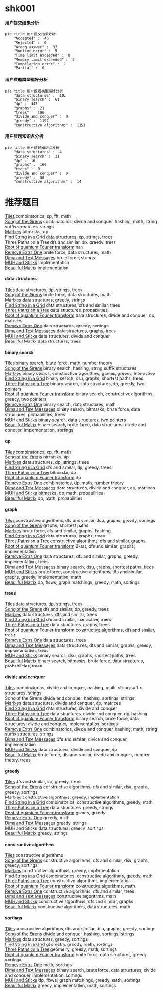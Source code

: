 # shk001
<!-- tabs:start -->
#### **用户提交结果分析**

```mermaid
pie title 用户提交结果分析
    "Accepted" :  46
    "Rejected" :  0
    "Wrong answer" :  37
    "Runtime error" :  5
    "Time limit exceeded" :  8
    "Memory limit exceeded" :  2
    "Compilation error" :  2
    "Partial" :  0
```
#### **用户做题类型偏好分析**

```mermaid
pie title 用户做题类型偏好分析
    "data structures" :  103
    "binary search" :  61
    "dp" :  345
    "graphs" :  21
    "trees" :  106
    "divide and conquer" :  0
    "greedy" :  1192
    "constructive algorithms" :  1153
```
#### **用户错题知识点分析**

```mermaid
pie title 用户错题知识点分析
    "data structures" :  4
    "binary search" :  11
    "dp" :  16
    "graphs" :  160
    "trees" :  0
    "divide and conquer" :  0
    "greedy" :  30
    "constructive algorithms" :  14
```
<!-- tabs:end -->
# 推荐题目
[Tiles](http://codeforces.com/problemset/problem/1473/G)		combinatorics,
                        dp,
                        fft,
                        math		  
[Song of the Sirens](http://codeforces.com/problemset/problem/1466/G)		combinatorics,
                        divide and conquer,
                        hashing,
                        math,
                        string suffix structures,
                        strings		  
[Marbles](http://codeforces.com/problemset/problem/1215/E)		bitmasks,
                        dp		  
[Find String in a Grid](http://codeforces.com/problemset/problem/1252/D)		data structures,
                        dp,
                        strings,
                        trees		  
[Three Paths on a Tree](http://codeforces.com/problemset/problem/1294/F)		dfs and similar,
                        dp,
                        greedy,
                        trees		  
[Root of quantum Fourier transform](http://codeforces.com/problemset/problem/1357/E2)		nan		  
[Remove Extra One](http://codeforces.com/problemset/problem/900/C)		brute force,
                        data structures,
                        math		  
[Dima and Text Messages](http://codeforces.com/problemset/problem/358/B)		brute force,
                        strings		  
[MUH and Sticks](http://codeforces.com/problemset/problem/471/A)		implementation		  
[Beautiful Matrix](http://codeforces.com/problemset/problem/263/A)		implementation		  
<!-- tabs:start -->
#### **data structures**
[Tiles](http://codeforces.com/problemset/problem/1252/D)		data structures,
                        dp,
                        strings,
                        trees		  
[Song of the Sirens](http://codeforces.com/problemset/problem/900/C)		brute force,
                        data structures,
                        math		  
[Marbles](http://codeforces.com/problemset/problem/1182/C)		data structures,
                        greedy,
                        strings		  
[Find String in a Grid](http://codeforces.com/problemset/problem/838/B)		data structures,
                        dfs and similar,
                        trees		  
[Three Paths on a Tree](http://codeforces.com/problemset/problem/1264/C)		data structures,
                        probabilities		  
[Root of quantum Fourier transform](http://codeforces.com/problemset/problem/750/E)		data structures,
                        divide and conquer,
                        dp,
                        matrices		  
[Remove Extra One](http://codeforces.com/problemset/problem/555/B)		data structures,
                        greedy,
                        sortings		  
[Dima and Text Messages](http://codeforces.com/problemset/problem/418/D)		data structures,
                        graphs,
                        trees		  
[MUH and Sticks](http://codeforces.com/problemset/problem/848/C)		data structures,
                        divide and conquer		  
[Beautiful Matrix](https://codeforces.com/contest/1434/problem/D)		data structures,
                        trees		  
#### **binary search**
[Tiles](http://codeforces.com/problemset/problem/1379/B)		binary search,
                        brute force,
                        math,
                        number theory		  
[Song of the Sirens](http://codeforces.com/problemset/problem/961/F)		binary search,
                        hashing,
                        string suffix structures		  
[Marbles](http://codeforces.com/problemset/problem/896/B)		binary search,
                        constructive algorithms,
                        games,
                        greedy,
                        interactive		  
[Find String in a Grid](http://codeforces.com/problemset/problem/1253/F)		binary search,
                        dsu,
                        graphs,
                        shortest paths,
                        trees		  
[Three Paths on a Tree](http://codeforces.com/problemset/problem/1492/C)		binary search,
                        data structures,
                        dp,
                        greedy,
                        two pointers		  
[Root of quantum Fourier transform](http://codeforces.com/problemset/problem/1463/D)		binary search,
                        constructive algorithms,
                        greedy,
                        two pointers		  
[Remove Extra One](http://codeforces.com/problemset/problem/1490/G)		binary search,
                        data structures,
                        math		  
[Dima and Text Messages](http://codeforces.com/problemset/problem/1479/D)		binary search,
                        bitmasks,
                        brute force,
                        data structures,
                        probabilities,
                        trees		  
[MUH and Sticks](http://codeforces.com/problemset/problem/1436/E)		binary search,
                        data structures,
                        two pointers		  
[Beautiful Matrix](http://codeforces.com/problemset/problem/1461/D)		binary search,
                        brute force,
                        data structures,
                        divide and conquer,
                        implementation,
                        sortings		  
#### **dp**
[Tiles](http://codeforces.com/problemset/problem/1473/G)		combinatorics,
                        dp,
                        fft,
                        math		  
[Song of the Sirens](http://codeforces.com/problemset/problem/1215/E)		bitmasks,
                        dp		  
[Marbles](http://codeforces.com/problemset/problem/1252/D)		data structures,
                        dp,
                        strings,
                        trees		  
[Find String in a Grid](http://codeforces.com/problemset/problem/1294/F)		dfs and similar,
                        dp,
                        greedy,
                        trees		  
[Three Paths on a Tree](http://codeforces.com/problemset/problem/1238/E)		bitmasks,
                        dp		  
[Root of quantum Fourier transform](http://codeforces.com/problemset/problem/23/E)		dp		  
[Remove Extra One](http://codeforces.com/problemset/problem/839/D)		combinatorics,
                        dp,
                        math,
                        number theory		  
[Dima and Text Messages](http://codeforces.com/problemset/problem/750/E)		data structures,
                        divide and conquer,
                        dp,
                        matrices		  
[MUH and Sticks](http://codeforces.com/problemset/problem/698/C)		bitmasks,
                        dp,
                        math,
                        probabilities		  
[Beautiful Matrix](http://codeforces.com/problemset/problem/303/E)		dp,
                        math,
                        probabilities		  
#### **graph**
[Tiles](http://codeforces.com/problemset/problem/1253/D)		constructive algorithms,
                        dfs and similar,
                        dsu,
                        graphs,
                        greedy,
                        sortings		  
[Song of the Sirens](http://codeforces.com/problemset/problem/29/E)		graphs,
                        shortest paths		  
[Marbles](http://codeforces.com/problemset/problem/574/B)		brute force,
                        dfs and similar,
                        graphs,
                        hashing		  
[Find String in a Grid](http://codeforces.com/problemset/problem/418/D)		data structures,
                        graphs,
                        trees		  
[Three Paths on a Tree](http://codeforces.com/problemset/problem/1477/D)		constructive algorithms,
                        dfs and similar,
                        graphs		  
[Root of quantum Fourier transform](http://codeforces.com/problemset/problem/875/C)		2-sat,
                        dfs and similar,
                        graphs,
                        implementation		  
[Remove Extra One](http://codeforces.com/problemset/problem/1388/D)		data structures,
                        dfs and similar,
                        graphs,
                        greedy,
                        implementation,
                        trees		  
[Dima and Text Messages](http://codeforces.com/problemset/problem/1253/F)		binary search,
                        dsu,
                        graphs,
                        shortest paths,
                        trees		  
[MUH and Sticks](http://codeforces.com/problemset/problem/1487/C)		brute force,
                        constructive algorithms,
                        dfs and similar,
                        graphs,
                        greedy,
                        implementation,
                        math		  
[Beautiful Matrix](http://codeforces.com/problemset/problem/1437/C)		dp,
                        flows,
                        graph matchings,
                        greedy,
                        math,
                        sortings		  
#### **trees**
[Tiles](http://codeforces.com/problemset/problem/1252/D)		data structures,
                        dp,
                        strings,
                        trees		  
[Song of the Sirens](http://codeforces.com/problemset/problem/1294/F)		dfs and similar,
                        dp,
                        greedy,
                        trees		  
[Marbles](http://codeforces.com/problemset/problem/838/B)		data structures,
                        dfs and similar,
                        trees		  
[Find String in a Grid](https://codeforces.com/contest/1074/problem/B)		dfs and similar,
                        interactive,
                        trees		  
[Three Paths on a Tree](http://codeforces.com/problemset/problem/418/D)		data structures,
                        graphs,
                        trees		  
[Root of quantum Fourier transform](http://codeforces.com/problemset/problem/573/C)		constructive algorithms,
                        dfs and similar,
                        trees		  
[Remove Extra One](https://codeforces.com/contest/1434/problem/D)		data structures,
                        trees		  
[Dima and Text Messages](http://codeforces.com/problemset/problem/1388/D)		data structures,
                        dfs and similar,
                        graphs,
                        greedy,
                        implementation,
                        trees		  
[MUH and Sticks](http://codeforces.com/problemset/problem/1253/F)		binary search,
                        dsu,
                        graphs,
                        shortest paths,
                        trees		  
[Beautiful Matrix](http://codeforces.com/problemset/problem/1479/D)		binary search,
                        bitmasks,
                        brute force,
                        data structures,
                        probabilities,
                        trees		  
#### **divide and conquer**
[Tiles](http://codeforces.com/problemset/problem/1466/G)		combinatorics,
                        divide and conquer,
                        hashing,
                        math,
                        string suffix structures,
                        strings		  
[Song of the Sirens](http://codeforces.com/problemset/problem/559/B)		divide and conquer,
                        hashing,
                        sortings,
                        strings		  
[Marbles](http://codeforces.com/problemset/problem/750/E)		data structures,
                        divide and conquer,
                        dp,
                        matrices		  
[Find String in a Grid](http://codeforces.com/problemset/problem/848/C)		data structures,
                        divide and conquer		  
[Three Paths on a Tree](https://codeforces.com/contest/1240/problem/D)		data structures,
                        divide and conquer,
                        dp,
                        hashing		  
[Root of quantum Fourier transform](http://codeforces.com/problemset/problem/1461/D)		binary search,
                        brute force,
                        data structures,
                        divide and conquer,
                        implementation,
                        sortings		  
[Remove Extra One](http://codeforces.com/problemset/problem/1466/G)		combinatorics,
                        divide and conquer,
                        hashing,
                        math,
                        string suffix structures,
                        strings		  
[Dima and Text Messages](http://codeforces.com/problemset/problem/1490/D)		dfs and similar,
                        divide and conquer,
                        implementation		  
[MUH and Sticks](https://codeforces.com/contest/1483/problem/C)		data structures,
                        divide and conquer,
                        dp		  
[Beautiful Matrix](http://codeforces.com/problemset/problem/1491/E)		brute force,
                        dfs and similar,
                        divide and conquer,
                        number theory,
                        trees		  
#### **greedy**
[Tiles](http://codeforces.com/problemset/problem/1294/F)		dfs and similar,
                        dp,
                        greedy,
                        trees		  
[Song of the Sirens](http://codeforces.com/problemset/problem/1253/D)		constructive algorithms,
                        dfs and similar,
                        dsu,
                        graphs,
                        greedy,
                        sortings		  
[Marbles](http://codeforces.com/problemset/problem/260/C)		constructive algorithms,
                        greedy,
                        implementation		  
[Find String in a Grid](http://codeforces.com/problemset/problem/478/B)		combinatorics,
                        constructive algorithms,
                        greedy,
                        math		  
[Three Paths on a Tree](http://codeforces.com/problemset/problem/1182/C)		data structures,
                        greedy,
                        strings		  
[Root of quantum Fourier transform](http://codeforces.com/problemset/problem/616/B)		games,
                        greedy		  
[Remove Extra One](http://codeforces.com/problemset/problem/282/B)		greedy,
                        math		  
[Dima and Text Messages](http://codeforces.com/problemset/problem/1076/A)		greedy,
                        strings		  
[MUH and Sticks](http://codeforces.com/problemset/problem/555/B)		data structures,
                        greedy,
                        sortings		  
[Beautiful Matrix](http://codeforces.com/problemset/problem/254/C)		greedy,
                        strings		  
#### **constructive algorithms**
[Tiles](http://codeforces.com/problemset/problem/877/C)		constructive algorithms		  
[Song of the Sirens](http://codeforces.com/problemset/problem/1253/D)		constructive algorithms,
                        dfs and similar,
                        dsu,
                        graphs,
                        greedy,
                        sortings		  
[Marbles](http://codeforces.com/problemset/problem/260/C)		constructive algorithms,
                        greedy,
                        implementation		  
[Find String in a Grid](http://codeforces.com/problemset/problem/478/B)		combinatorics,
                        constructive algorithms,
                        greedy,
                        math		  
[Three Paths on a Tree](http://codeforces.com/problemset/problem/275/B)		constructive algorithms,
                        implementation		  
[Root of quantum Fourier transform](http://codeforces.com/problemset/problem/1266/B)		constructive algorithms,
                        math		  
[Remove Extra One](http://codeforces.com/problemset/problem/573/C)		constructive algorithms,
                        dfs and similar,
                        trees		  
[Dima and Text Messages](http://codeforces.com/problemset/problem/1343/B)		constructive algorithms,
                        math		  
[MUH and Sticks](http://codeforces.com/problemset/problem/1477/D)		constructive algorithms,
                        dfs and similar,
                        graphs		  
[Beautiful Matrix](http://codeforces.com/problemset/problem/1283/C)		constructive algorithms,
                        data structures,
                        math		  
#### **sortings**
[Tiles](http://codeforces.com/problemset/problem/1253/D)		constructive algorithms,
                        dfs and similar,
                        dsu,
                        graphs,
                        greedy,
                        sortings		  
[Song of the Sirens](http://codeforces.com/problemset/problem/559/B)		divide and conquer,
                        hashing,
                        sortings,
                        strings		  
[Marbles](http://codeforces.com/problemset/problem/555/B)		data structures,
                        greedy,
                        sortings		  
[Find String in a Grid](https://codeforces.com/contest/1496/problem/C)		geometry,
                        greedy,
                        math,
                        sortings		  
[Three Paths on a Tree](http://codeforces.com/problemset/problem/1495/A)		geometry,
                        greedy,
                        math,
                        sortings		  
[Root of quantum Fourier transform](http://codeforces.com/problemset/problem/1497/A)		brute force,
                        data structures,
                        greedy,
                        sortings		  
[Remove Extra One](http://codeforces.com/problemset/problem/1427/A)		math,
                        sortings		  
[Dima and Text Messages](http://codeforces.com/problemset/problem/1461/D)		binary search,
                        brute force,
                        data structures,
                        divide and conquer,
                        implementation,
                        sortings		  
[MUH and Sticks](http://codeforces.com/problemset/problem/1437/C)		dp,
                        flows,
                        graph matchings,
                        greedy,
                        math,
                        sortings		  
[Beautiful Matrix](http://codeforces.com/problemset/problem/1473/A)		greedy,
                        implementation,
                        math,
                        sortings		  
<!-- tabs:end -->
